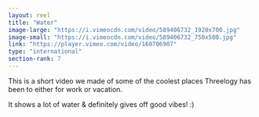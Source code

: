 ```yaml
---
layout: reel
title: "Water"
image-large: "https://i.vimeocdn.com/video/589406732_1920x700.jpg"
image-small: "https://i.vimeocdn.com/video/589406732_750x500.jpg"
link: "https://player.vimeo.com/video/160706907"
type: "international"
section-rank: 7
---
```

This is a short video we made of some of the coolest places Threelogy has been to either for work or vacation.

It shows a lot of water & definitely gives off good vibes! :)
